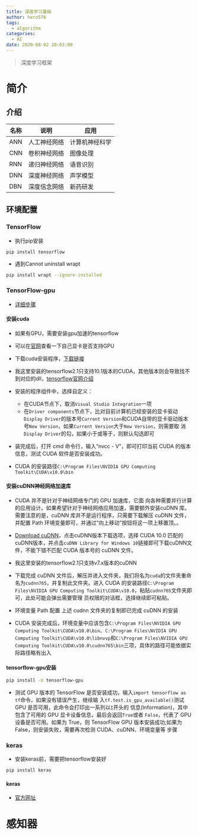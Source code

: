 ```yaml
---
title: 深度学习基础
author: hero576
tags:
  - algorithm
categories:
  - AI
date: 2020-08-02 20:03:00
---
```


> 深度学习框架

<!--more-->

# 简介
## 介绍

|名称|说明|应用|
|-|-|-|
|ANN|人工神经网络|计算机神经科学|
|CNN|卷积神经网络|图像处理|
|RNN|递归神经网络|语音识别|
|DNN|深度神经网络|声学模型|
|DBN|深度信念网络|新药研发|

## 环境配置
### TensorFlow
- 执行pip安装
```bash
pip install tensorflow
```

- 遇到Cannot uninstall wrapt
```bash
pip install wrapt --ignore-installed
```

### TensorFlow-gpu
- [详细步骤](https://blog.csdn.net/xuanzhuanguo/article/details/104075086)

#### 安装cuda
- 如果有GPU，需要安装gpu加速的tensorflow
- 可以在[官网](https://developer.nvidia.com/cuda-gpus)查看一下自己显卡是否支持GPU

- 下载cuda安装程序，[下载链接](https://developer.nvidia.com/cuda-downloads)
- 我这里安装的tensorflow2.1只支持10.1版本的CUDA，其他版本则会导致找不到对应的dll，[tensorflow官网介绍](https://www.tensorflow.org/install/gpu)
- 安装的程序组件中，选择自定义：
  - 在CUDA节点下，取消`Visual Studio Integration`一项
  - 在`Driver components`节点下，比对目前计算机已经安装的显卡驱动`Display Driver`的版本号`Current Version`和CUDA自带的显卡驱动版本号`New Version`，如果`Current Version`大于`New Version`，则需要取 消`Display Driver`的勾，如果小于或等于，则默认勾选即可

- 装完成后，打开 cmd 命令行，输入“nvcc - V”，即可打印当前 CUDA 的版本信息，测试 CUDA 软件是否安装成功。

- CUDA 的安装路径`C:\Program Files\NVIDIA GPU Computing Toolkit\CUDA\v10.0\bin`

#### 安装cuDNN神经网络加速库
- CUDA 并不是针对于神经网络专门的 GPU 加速库，它面 向各种需要并行计算的应用设计。如果希望针对于神经网络应用加速，需要额外安装cuDNN 库。需要注意的是，cuDNN 库并不是运行程序，只需要下载解压 cuDNN 文件，并配置 Path 环境变量即可，并通过“向上移动”按钮将这一项上移置顶。。
- [Download cuDNN](https://developer.nvidia.com/cudnn)，点击cuDNN版本下载选项，选择 CUDA 10.0 匹配的cuDNN版本，并点击`cuDNN Library for Windows 10`链接即可下载cuDNN文件，不能下错不匹配 CUDA 版本号的 cuDNN 文件。
- 我这里安装的tensorflow2.1只支持v7.x版本的cuDNN

- 下载完成 cuDNN 文件后，解压并进入文件夹，我们将名为`cuda`的文件夹重命名为`cudnn765`，并复制此文件夹。进入 CUDA 的安装路径`C:\Program Files\NVIDIA GPU Computing Toolkit\CUDA\v10.0`，粘贴`cudnn765`文件夹即可，此处可能会弹出需要管理 员权限的对话框，选择继续即可粘贴。

- 环境变量 Path 配置 上述 cudnn 文件夹的复制即已完成 cuDNN 的安装

- CUDA 安装完成后，环境变量中应该包含`C:\Program Files\NVIDIA GPU Computing Toolkit\CUDA\v10.0\bin`、`C:\Program Files\NVIDIA GPU Computing Toolkit\CUDA\v10.0\libnvvp`和`C:\Program Files\NVIDIA GPU Computing Toolkit\CUDA\v10.0\cudnn765\bin`三项，具体的路径可能依据实际路径略有出入

#### tensorflow-gpu安装
```bash
pip install -U tensorflow-gpu
```

- 测试 GPU 版本的 TensorFlow 是否安装成功，输入`import tensorflow as tf`命令，如果没有错误产生，继续输 入`tf.test.is_gpu_available()`测试 GPU 是否可用，此命令会打印出一系列以`I`开头的 信息(Information)，其中包含了可用的 GPU 显卡设备信息，最后会返回`True`或者 `False`，代表了 GPU 设备是否可用。如果为 True，则 TensorFlow GPU 版本安装成功;如果为 False，则安装失败，需要再次检测 CUDA、cuDNN、环境变量等 步骤

### keras
- 安装keras前，需要把tensorflow安装好
```bash
pip install keras
```


#### keras
- [官方网址](https://keras.io/zh/)

# 感知器












